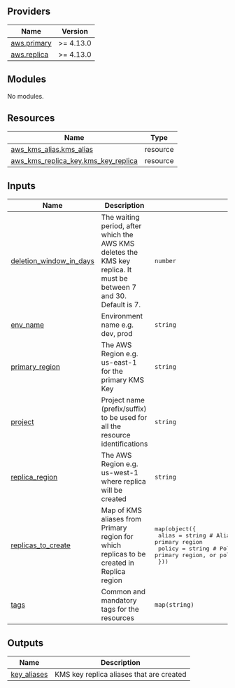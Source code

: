 <!-- BEGIN_TF_DOCS -->
## Providers

| Name | Version |
|------|---------|
| <a name="provider_aws.primary"></a> [aws.primary](#provider\_aws.primary) | >= 4.13.0 |
| <a name="provider_aws.replica"></a> [aws.replica](#provider\_aws.replica) | >= 4.13.0 |

## Modules

No modules.

## Resources

| Name | Type |
|------|------|
| [aws_kms_alias.kms_alias](https://registry.terraform.io/providers/hashicorp/aws/latest/docs/resources/kms_alias) | resource |
| [aws_kms_replica_key.kms_key_replica](https://registry.terraform.io/providers/hashicorp/aws/latest/docs/resources/kms_replica_key) | resource |

## Inputs

| Name | Description | Type | Default | Required |
|------|-------------|------|---------|:--------:|
| <a name="input_deletion_window_in_days"></a> [deletion\_window\_in\_days](#input\_deletion\_window\_in\_days) | The waiting period, after which the AWS KMS deletes the KMS key replica. It must be between 7 and 30. Default is 7. | `number` | `7` | no |
| <a name="input_env_name"></a> [env\_name](#input\_env\_name) | Environment name e.g. dev, prod | `string` | `"dev"` | no |
| <a name="input_primary_region"></a> [primary\_region](#input\_primary\_region) | The AWS Region e.g. us-east-1 for the primary KMS Key | `string` | n/a | yes |
| <a name="input_project"></a> [project](#input\_project) | Project name (prefix/suffix) to be used for all the resource identifications | `string` | n/a | yes |
| <a name="input_replica_region"></a> [replica\_region](#input\_replica\_region) | The AWS Region e.g. us-west-1 where replica will be created | `string` | n/a | yes |
| <a name="input_replicas_to_create"></a> [replicas\_to\_create](#input\_replicas\_to\_create) | Map of KMS aliases from Primary region for which replicas to be created in Replica region | <pre>map(object({<br>    alias  = string # Alias for the KMS Key in the primary region<br>    policy = string # Policy for the KMS Key in the primary region, or policy for the replica<br>  }))</pre> | `{}` | no |
| <a name="input_tags"></a> [tags](#input\_tags) | Common and mandatory tags for the resources | `map(string)` | `{}` | no |

## Outputs

| Name | Description |
|------|-------------|
| <a name="output_key_aliases"></a> [key\_aliases](#output\_key\_aliases) | KMS key replica aliases that are created |
<!-- END_TF_DOCS -->
